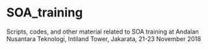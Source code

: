 # SOA_training
Scripts, codes, and other material related to SOA training at Andalan Nusantara Teknologi, Intiland Tower, Jakarata, 21-23 November 2018

